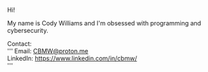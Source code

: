 Hi! 

My name is Cody Williams and I'm obsessed with programming and cybersecurity.  

Contact:  
'''
Email: CBMW@proton.me  
LinkedIn: https://www.linkedin.com/in/cbmw/  
'''
